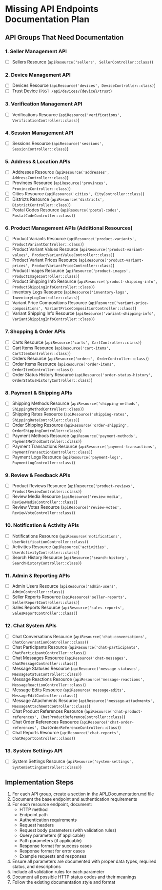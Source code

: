 # Missing API Endpoints Documentation Plan

## API Groups That Need Documentation

### 1. Seller Management API
- [ ] Sellers Resource (`apiResource('sellers', SellerController::class)`)

### 2. Device Management API
- [ ] Devices Resource (`apiResource('devices', DeviceController::class)`)
- [ ] Trust Device (`POST /api/devices/{device}/trust`)

### 3. Verification Management API
- [ ] Verifications Resource (`apiResource('verifications', VerificationController::class)`)

### 4. Session Management API
- [ ] Sessions Resource (`apiResource('sessions', SessionController::class)`)

### 5. Address & Location APIs
- [ ] Addresses Resource (`apiResource('addresses', AddressController::class)`)
- [ ] Provinces Resource (`apiResource('provinces', ProvinceController::class)`)
- [ ] Cities Resource (`apiResource('cities', CityController::class)`)
- [ ] Districts Resource (`apiResource('districts', DistrictController::class)`)
- [ ] Postal Codes Resource (`apiResource('postal-codes', PostalCodeController::class)`)

### 6. Product Management APIs (Additional Resources)
- [ ] Product Variants Resource (`apiResource('product-variants', ProductVariantController::class)`)
- [ ] Product Variant Values Resource (`apiResource('product-variant-values', ProductVariantValueController::class)`)
- [ ] Product Variant Prices Resource (`apiResource('product-variant-prices', ProductVariantPriceController::class)`)
- [ ] Product Images Resource (`apiResource('product-images', ProductImageController::class)`)
- [ ] Product Shipping Info Resource (`apiResource('product-shipping-info', ProductShippingInfoController::class)`)
- [ ] Inventory Logs Resource (`apiResource('inventory-logs', InventoryLogController::class)`)
- [ ] Variant Price Compositions Resource (`apiResource('variant-price-compositions', VariantPriceCompositionController::class)`)
- [ ] Variant Shipping Info Resource (`apiResource('variant-shipping-info', VariantShippingInfoController::class)`)

### 7. Shopping & Order APIs
- [ ] Carts Resource (`apiResource('carts', CartController::class)`)
- [ ] Cart Items Resource (`apiResource('cart-items', CartItemController::class)`)
- [ ] Orders Resource (`apiResource('orders', OrderController::class)`)
- [ ] Order Items Resource (`apiResource('order-items', OrderItemController::class)`)
- [ ] Order Status History Resource (`apiResource('order-status-history', OrderStatusHistoryController::class)`)

### 8. Payment & Shipping APIs
- [ ] Shipping Methods Resource (`apiResource('shipping-methods', ShippingMethodController::class)`)
- [ ] Shipping Rates Resource (`apiResource('shipping-rates', ShippingRateController::class)`)
- [ ] Order Shipping Resource (`apiResource('order-shipping', OrderShippingController::class)`)
- [ ] Payment Methods Resource (`apiResource('payment-methods', PaymentMethodController::class)`)
- [ ] Payment Transactions Resource (`apiResource('payment-transactions', PaymentTransactionController::class)`)
- [ ] Payment Logs Resource (`apiResource('payment-logs', PaymentLogController::class)`)

### 9. Review & Feedback APIs
- [ ] Product Reviews Resource (`apiResource('product-reviews', ProductReviewController::class)`)
- [ ] Review Media Resource (`apiResource('review-media', ReviewMediaController::class)`)
- [ ] Review Votes Resource (`apiResource('review-votes', ReviewVoteController::class)`)

### 10. Notification & Activity APIs
- [ ] Notifications Resource (`apiResource('notifications', UserNotificationController::class)`)
- [ ] Activities Resource (`apiResource('activities', UserActivityController::class)`)
- [ ] Search History Resource (`apiResource('search-history', SearchHistoryController::class)`)

### 11. Admin & Reporting APIs
- [ ] Admin Users Resource (`apiResource('admin-users', AdminController::class)`)
- [ ] Seller Reports Resource (`apiResource('seller-reports', SellerReportController::class)`)
- [ ] Sales Reports Resource (`apiResource('sales-reports', SalesReportController::class)`)

### 12. Chat System APIs
- [ ] Chat Conversations Resource (`apiResource('chat-conversations', ChatConversationController::class)`)
- [ ] Chat Participants Resource (`apiResource('chat-participants', ChatParticipantController::class)`)
- [ ] Chat Messages Resource (`apiResource('chat-messages', ChatMessageController::class)`)
- [ ] Message Statuses Resource (`apiResource('message-statuses', MessageStatusController::class)`)
- [ ] Message Reactions Resource (`apiResource('message-reactions', MessageReactionController::class)`)
- [ ] Message Edits Resource (`apiResource('message-edits', MessageEditController::class)`)
- [ ] Message Attachments Resource (`apiResource('message-attachments', MessageAttachmentController::class)`)
- [ ] Chat Product References Resource (`apiResource('chat-product-references', ChatProductReferenceController::class)`)
- [ ] Chat Order References Resource (`apiResource('chat-order-references', ChatOrderReferenceController::class)`)
- [ ] Chat Reports Resource (`apiResource('chat-reports', ChatReportController::class)`)

### 13. System Settings API
- [ ] System Settings Resource (`apiResource('system-settings', SystemSettingController::class)`)

## Implementation Steps

1. For each API group, create a section in the API_Documentation.md file
2. Document the base endpoint and authentication requirements
3. For each resource endpoint, document:
   - HTTP method
   - Endpoint path
   - Authentication requirements
   - Request headers
   - Request body parameters (with validation rules)
   - Query parameters (if applicable)
   - Path parameters (if applicable)
   - Response format for success cases
   - Response format for error cases
   - Example requests and responses
4. Ensure all parameters are documented with proper data types, required status, and descriptions
5. Include all validation rules for each parameter
6. Document all possible HTTP status codes and their meanings
7. Follow the existing documentation style and format